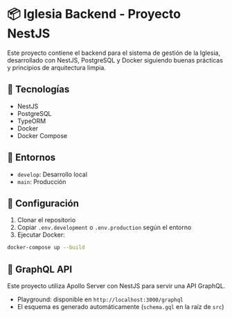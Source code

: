 # 📦 Iglesia Backend - Proyecto NestJS

Este proyecto contiene el backend para el sistema de gestión de la Iglesia, desarrollado con NestJS, PostgreSQL y Docker siguiendo buenas prácticas y principios de arquitectura limpia.

## 🚀 Tecnologías

- NestJS
- PostgreSQL
- TypeORM
- Docker
- Docker Compose

## 🧪 Entornos

- `develop`: Desarrollo local
- `main`: Producción

## 🔧 Configuración

1. Clonar el repositorio
2. Copiar `.env.development` o `.env.production` según el entorno
3. Ejecutar Docker:

```bash
docker-compose up --build
```

## 🔌 GraphQL API

Este proyecto utiliza Apollo Server con NestJS para servir una API GraphQL.

- Playground: disponible en `http://localhost:3000/graphql`
- El esquema es generado automáticamente (`schema.gql` en la raíz de `src`)
